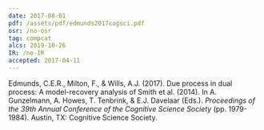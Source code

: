 ```yaml
---
date: 2017-08-01
pdf: /assets/pdf/edmunds2017cogsci.pdf
osr: /no-osr
tag: compcat
alcs: 2019-10-26
IR: /no-IR
accepted: 2017-04-11
---
```


Edmunds, C.E.R., Milton, F., & Wills, A.J. (2017). Due process in dual process: A model-recovery analysis of Smith et al. (2014). In A. Gunzelmann, A. Howes, T. Tenbrink, & E.J. Davelaar (Eds.). _Proceedings of the 39th Annual Conference of the Cognitive Science Society_ (pp. 1979-1984). Austin, TX: Cognitive Science Society. 

